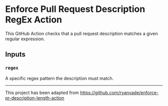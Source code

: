 # Enforce Pull Request Description RegEx Action

This GitHub Action checks that a pull request description matches a given regular expression.

## Inputs

### `regex`

A specific regex pattern the description must match.

____

This project has been adapted from https://github.com/ryanvade/enforce-pr-description-length-action
